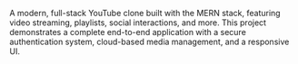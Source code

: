 
A modern, full-stack YouTube clone built with the MERN stack, featuring video streaming, playlists, social interactions, and more. This project demonstrates a complete end-to-end application with a secure authentication system, cloud-based media management, and a responsive UI.
